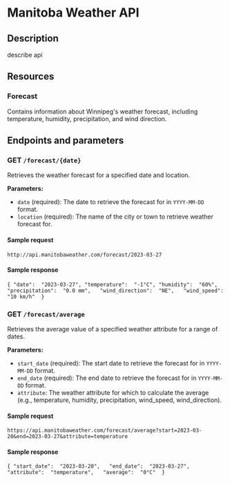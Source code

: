 # Manitoba Weather API

## Description
describe api

## Resources
### Forecast
Contains information about Winnipeg's weather forecast, including temperature, humidity, precipitation, and wind direction.

## Endpoints and parameters
### GET `/forecast/{date}`

Retrieves the weather forecast for a specified date and location.

**Parameters:**

-   `date` (required): The date to retrieve the forecast for in `YYYY-MM-DD` format.
-   `location` (required): The name of the city or town to retrieve weather forecast for.

#### Sample request

`http://api.manitobaweather.com/forecast/2023-03-27`

#### Sample response

`{ "date":  "2023-03-27",
   "temperature":  "-1°C",
   "humidity":  "60%",  
   "precipitation":  "0.0 mm",  
   "wind_direction":  "NE",  
   "wind_speed":  "10 km/h"  }`

### GET `/forecast/average`

Retrieves the average value of a specified weather attribute for a range of dates.

**Parameters:**

-   `start_date` (required): The start date to retrieve the forecast for in `YYYY-MM-DD` format.
-   `end_date` (required): The end date to retrieve the forecast for in `YYYY-MM-DD` format.
-   `attribute`: The weather attribute for which to calculate the average (e.g., temperature, humidity, precipitation, wind_speed, wind_direction).
#### Sample request

`https://api.manitobaweather.com/forecast/average?start=2023-03-20&end=2023-03-27&attribute=temperature`

#### Sample response

`{ "start_date":  "2023-03-20",  
   "end_date":  "2023-03-27",  
   "attribute":  "temperature",  
   "average":  "0°C"  }`
